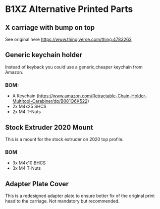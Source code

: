 # B1XZ Alternative Printed Parts

## X carriage with bump on top

See original here
https://www.thingiverse.com/thing:4783263

## Generic keychain holder

Instead of keyback you could use a generic,cheaper keychain from Amazon.

### BOM:

- A Keychain (https://www.amazon.com/Retractable-Chain-Holder-Multitool-Carabiner/dp/B081Q6K522)
- 2x M4x25 SHCS
- 2x M4 T-Nuts

## Stock Extruder 2020 Mount

This is a mount for the stock extruder on 2020 top profile.

### BOM 

- 3x M4x10 BHCS
- 3x M4 T-Nuts

## Adapter Plate Cover

This is a redesigned adapter plate to ensure better fix of the original print head to the carriage. Not mandatory but recommended.